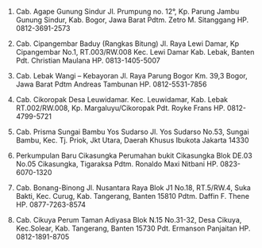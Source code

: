 1. Cab. Agape Gunung Sindur
   Jl. Prumpung no. 12°, Kp. Parung Jambu
   Gunung Sindur, Kab. Bogor, Jawa Barat
   Pdtm. Zetro M. Sitanggang
   HP. 0812-3691-2573

2. Cab. Cipangembar Baduy (Rangkas Bitung)
   Jl. Raya Lewi Damar, Kp Cipangembar No.1, RT.003/RW.008 Kec. Lewi Damar
   Kab. Lebak, Banten
   Pdt. Christian Maulana
   HP. 0813-1405-5007

3. Cab. Lebak Wangi – Kebayoran
   Jl. Raya Parung Bogor Km. 39,3
   Bogor, Jawa Barat
   Pdtm Andreas Tambunan
   HP. 0812-5531-7856

4. Cab. Cikoropak
   Desa Leuwidamar. Kec. Leuwidamar, Kab. Lebak RT.002/RW.008, Kp. Margaluyu/Cikoropak
   Pdt. Royke Frans
   HP. 0812-4799-5721

5. Cab. Prisma Sungai Bambu Yos Sudarso
   Jl. Yos Sudarso No.53, Sungai Bambu, Kec. Tj. Priok, Jkt Utara, Daerah Khusus Ibukota Jakarta 14330

6. Perkumpulan Baru Cikasungka
   Perumahan bukit Cikasungka Blok DE.03 No.05 Cikasungka, Tigaraksa
   Pdtm. Ronaldo Maxi Nitbani
   HP. 0823-6070-1320

7. Cab. Bonang-Binong
   Jl. Nusantara Raya Blok J1 No.18, RT.5/RW.4, Suka Bakti, Kec. Curug, Kab. Tangerang, Banten 15810
   Pdtm. Daffin F. Thene
   HP. 0877-7263-8574

8. Cab. Cikuya
   Perum Taman Adiyasa Blok N.15 No.31-32, Desa Cikuya, Kec.Solear, Kab. Tangerang, Banten 15730
   Pdt. Ermanson Panjaitan
   HP. 0812-1891-8705
